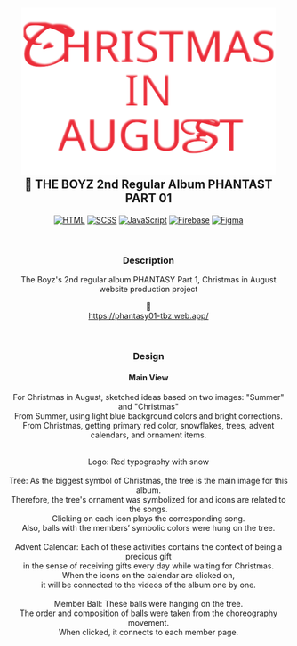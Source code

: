 
<h2 align="center">
    <a href="https://httpie.io" target="blank_">
        <img height="300" alt="HTTPie" src="./asset/로고.svg" />
    </a>
  <br>
    🎄 THE BOYZ 2nd Regular Album PHANTAST PART 01

</h2>

<div align="center">

[![HTML](https://img.shields.io/static/v1?label=HTML&message=for%20Markup&color=FF4400)](https://httpie.io/product)
[![SCSS](https://img.shields.io/static/v1?label=CSS&message=for%20Style&color=0073CF)](https://httpie.io/app)
[![JavaScript](https://img.shields.io/static/v1?label=JavaScript&message=for%20Functions&color=FFEA00)](https://httpie.io/cli)
[![Firebase](https://img.shields.io/static/v1?label=Firebase&message=for%20Web&nbsp;Hosting&color=00AAFF)](https://httpie.io/app)
[![Figma](https://img.shields.io/static/v1?label=Figma&message=for%20Design&color=FD93F9)](https://httpie.io/app)

</br>

### Description

The Boyz's 2nd regular album PHANTASY Part 1, Christmas in August website production project </br>

🎁 </br>
https://phantasy01-tbz.web.app/

</br>


### Design
#### Main View
For Christmas in August, sketched ideas based on two images: "Summer" and "Christmas"</br>
From Summer, using light blue background colors and bright corrections.</br>
From Christmas, getting primary red color, snowflakes, trees, advent calendars, and ornament items.</br>


</br>
Logo: Red typography with snow </br>
</br>
Tree: As the biggest symbol of Christmas, the tree is the main image for this album.</br>
Therefore, the tree's ornament was symbolized for and icons are related to the songs. </br>
Clicking on each icon plays the corresponding song. </br>
Also, balls with the members’ symbolic colors were hung on the tree. </br> 
</br>
Advent Calendar: Each of these activities contains the context of being a precious gift </br>
in the sense of receiving gifts every day while waiting for Christmas. </br>
When the icons on the calendar are clicked on, </br>
it will be connected to the videos of the album one by one. </br>
</br>
Member Ball: These balls were hanging on the tree. </br>
The order and composition of balls were taken from the choreography movement. </br>
When clicked, it connects to each member page.</br>
</br>


</div>
   
